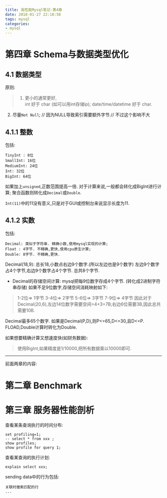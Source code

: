 ```yaml
---
title: 高性能Mysql笔记-第4章
date: 2018-01-27 22:18:58
tags: mysql
categories:
- mysql
---
```


# 第四章 Schema与数据类型优化
## 4.1 数据类型
原则:
>1. 更小的通常更好,  
int 好于 char (如可以用int存储ip);
date/time/datetime 好于 char. 
2. 尽量`Not Null`; // 因为NULL导致索引需要额外字节.// 不过这个影响不大

## 4.1.1 整数
包括:
```
TinyInt : 8位 
SmallInt: 16位
MediumInt: 24位
Int: 32位
BigInt: 64位
```
如果加上`unsigned`,正数范围提高一倍.
对于计算来说,一般都会转化成BigInt进行计算;
聚合函数则转化成`Decimal`或`Double`.

`Int(11)`中的11没有意义,只是对于GUI或控制台来说显示长度为11. 

## 4.1.2 实数
包括:
```
Decimal: 类似于字符串. 精确小数,使用mysql实现的计算;
Float : 4字节. 不精确,更快,使用cpu原生计算;
Double: 8字节. 不精确,更快.
```

Decimal(18,9): 
总长18,小数点右边9个数字.(所以左边也是9个数字)
左边9个数字占4个字节,右边9个数字占4个字节.
总共8个字节.

- Decimal的存储空间计算:
mysql把每9位数字存成4个字节. (转化成2进制字符串存储)
如果不足9位数字,存储空间消耗映射如下:
>1-2位=> 1字节
 3-4位=> 2字节
 5-6位=> 3字节
 7-9位=> 4字节
因此对于Decimal(20,6),左边14位数字需要空间=4+3=7B;右边6位需要3B,因此总共需要10B.


Decimal最多65个数字. 如果是Decimal(P,D),则P<=65,D<=30,且D<=P.
FLOAD,Double计算时转化为Double.

如果想要精确计算又想速度快(如财务数据):
> 使用BigInt,如果精度是1/10000,把所有数据乘以10000即可.



---- 
前面两章的内容:
# 第二章 Benchmark
# 第三章 服务器性能剖析
查看某条查询执行的时间分布:
```
set profiling=1;
-- select * from xxx ;
show profiles;
show profile for query 1;
```
查看某查询的执行计划:
```
explain select xxx;
```

sending data中的行为包括:
```
关联时搜索匹配的行
...
```